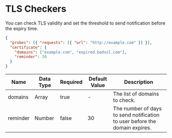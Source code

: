 # TLS Checkers

You can check TLS validity and set the threshold to send notification before the expiry time.

```json
{
  "probes": [{ "requests": [{ "url": "http://example.com" }] }],
  "certificate": {
    "domains": ["example.com", "expired.badssl.com"],
    "reminder": 30
  }
}
```

| Name     | Data Type | Required | Default Value | Description                                                                |
| -------- | --------- | -------- | ------------- | -------------------------------------------------------------------------- |
| domains  | Array     | true     | -             | The list of domains to check.                                              |
| reminder | Number    | false    | 30            | The number of days to send notification to user before the domain expires. |
